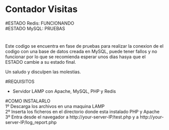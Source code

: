 # Contador Visitas
#ESTADO Redis: FUNCIONANDO<br>
#ESTADO MySQL: PRUEBAS
#
Este codigo se encuentra en fase de pruebas para realizar la conexion de el codigo con una base de datos creada en MySQL, puede tener fallos y no funcionar
por lo que se recomienda esperar unos dias hasya que el ESTADO cambie a su estado final.

Un saludo y disculpen las molestias.<br>

#REQUISITOS
- Servidor LAMP con Apache, MySQL, PHP y Redis

#COMO INSTALARLO<br>
1º Descarga los archivos en una maquina LAMP<br>
2º Inserta los ficheros en el directorio donde esta instalado PHP y Apache<br>
3º Entra desde el navegador a http://your-server-IP/test.php y a http://your-server-IP/log_report.php<br>

